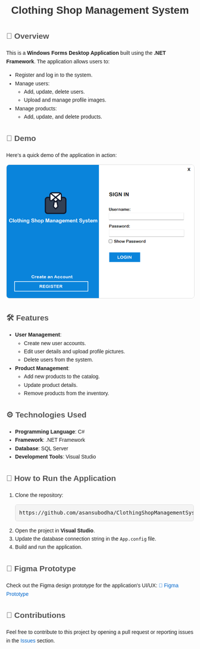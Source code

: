 <div style="font-family: Arial, sans-serif; line-height: 1.6; margin: 0 auto; max-width: 800px;">
  <h1 style="color: #333; text-align: center;">Clothing Shop Management System</h1>
  
  <h2 style="color: #555;">🌟 Overview</h2>
  <p>
    This is a <strong>Windows Forms Desktop Application</strong> built using the <strong>.NET Framework</strong>. The application allows users to:
  </p>
  <ul>
    <li>Register and log in to the system.</li>
    <li>Manage users:
      <ul>
        <li>Add, update, delete users.</li>
        <li>Upload and manage profile images.</li>
      </ul>
    </li>
    <li>Manage products:
      <ul>
        <li>Add, update, and delete products.</li>
      </ul>
    </li>
  </ul>
  
  <h2 style="color: #555;">🎥 Demo</h2>
  <p>Here’s a quick demo of the application in action:</p>
  <p style="text-align: center;">
     <a href="https://drive.google.com/file/d/1EHvuBV_0jhOhKL85herrYv_gZOasN4Ze/view?usp=sharing" target="_blank">
      <img src="./ClothingShop.png" alt="Watch the video" style="max-width: 100%; border: 1px solid #ddd; border-radius: 8px;">
    </a>
  </p>
  
  <h2 style="color: #555;">🛠️ Features</h2>
  <ul>
    <li><strong>User Management</strong>:
      <ul>
        <li>Create new user accounts.</li>
        <li>Edit user details and upload profile pictures.</li>
        <li>Delete users from the system.</li>
      </ul>
    </li>
    <li><strong>Product Management</strong>:
      <ul>
        <li>Add new products to the catalog.</li>
        <li>Update product details.</li>
        <li>Remove products from the inventory.</li>
      </ul>
    </li>
  </ul>
  
  <h2 style="color: #555;">⚙️ Technologies Used</h2>
  <ul>
    <li><strong>Programming Language</strong>: C#</li>
    <li><strong>Framework</strong>: .NET Framework</li>
    <li><strong>Database</strong>: SQL Server</li>
    <li><strong>Development Tools</strong>: Visual Studio</li>
  </ul>
  
  <h2 style="color: #555;">🚀 How to Run the Application</h2>
  <ol>
    <li>Clone the repository:
      <pre style="background: #f4f4f4; padding: 10px; border-radius: 5px; border: 1px solid #ddd;">https://github.com/asansubodha/ClothingShopManagementSystem01.git</pre>
    </li>
    <li>Open the project in <strong>Visual Studio</strong>.</li>
    <li>Update the database connection string in the <code>App.config</code> file.</li>
    <li>Build and run the application.</li>
  </ol>
  
  <h2 style="color: #555;">🎨 Figma Prototype</h2>
  <p>
    Check out the Figma design prototype for the application's UI/UX:
    <a href="https://www.figma.com/proto/nDuSd3yJKVdFMyAC9Hl5f0/Clothing-Store-Syteme?node-id=0-1&t=sReVPQx9qoeHUPzx-1" target="_blank" style="color: #0066cc; text-decoration: none;">🔗 Figma Prototype</a>
  </p>
  
  <h2 style="color: #555;">🤝 Contributions</h2>
  <p>
    Feel free to contribute to this project by opening a pull request or reporting issues in the 
    <a href="https://github.com/asansubodha/ClothingShopManagementSystem01/issues" target="_blank" style="color: #0066cc; text-decoration: none;">Issues</a> section.
  </p>
</div>

